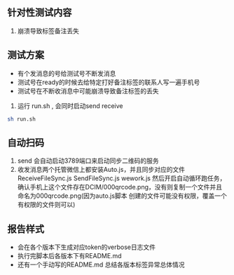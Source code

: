 ## 针对性测试内容

1. 崩溃导致标签备注丢失

## 测试方案

- 有个发消息的号给测试号不断发消息
- 测试号在ready的时候去给特定打好备注标签的联系人写一遍手机号
- 测试号在不断收消息中可能崩溃导致备注标签的丢失

1. 运行 run.sh , 会同时启动send receive

```sh
sh run.sh
```

## 自动扫码

1. send 会自动启动3789端口来启动同步二维码的服务
2. 收发消息两个托管微信上都安装Auto.js，并且同步对应的文件ReceiveFileSync.js SendFileSync.js wework.js
然后开启自动循环跑任务，确认手机上这个文件存在DCIM/000qrcode.png，没有则复制一个文件并且命名为000qrcode.png(因为auto.js脚本
创建的文件可能没有权限，覆盖一个有权限的文件则可以)

## 报告样式

- 会在各个版本下生成对应token的verbose日志文件
- 执行完脚本后各版本下有README.md
- 还有一个手动写的README.md 总结各版本标签异常总体情况
